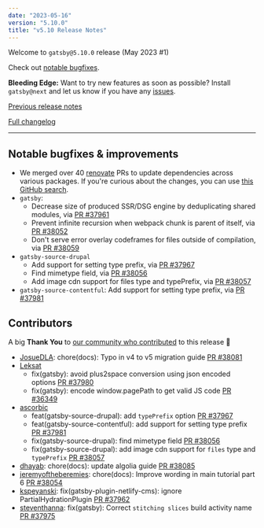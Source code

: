 ```yaml
---
date: "2023-05-16"
version: "5.10.0"
title: "v5.10 Release Notes"
---
```


Welcome to `gatsby@5.10.0` release (May 2023 #1)

Check out [notable bugfixes](#notable-bugfixes--improvements).

**Bleeding Edge:** Want to try new features as soon as possible? Install `gatsby@next` and let us know if you have any [issues](https://github.com/gatsbyjs/gatsby/issues).

[Previous release notes](/docs/reference/release-notes/v5.9)

[Full changelog][full-changelog]

---

## Notable bugfixes & improvements

- We merged over 40 [renovate](https://www.mend.io/free-developer-tools/renovate/) PRs to update dependencies across various packages. If you're curious about the changes, you can use [this GitHub search](https://github.com/gatsbyjs/gatsby/pulls?q=is%3Apr+sort%3Aupdated-desc+author%3Aapp%2Frenovate+merged%3A2023-04-18..2023-05-16).
- `gatsby`:
  - Decrease size of produced SSR/DSG engine by deduplicating shared modules, via [PR #37961](https://github.com/gatsbyjs/gatsby/pull/37961)
  - Prevent infinite recursion when webpack chunk is parent of itself, via [PR #38052](https://github.com/gatsbyjs/gatsby/pull/38052)
  - Don't serve error overlay codeframes for files outside of compilation, via [PR #38059](https://github.com/gatsbyjs/gatsby/pull/38059)
- `gatsby-source-drupal`
  - Add support for setting type prefix, via [PR #37967](https://github.com/gatsbyjs/gatsby/pull/37967)
  - Find mimetype field, via [PR #38056](https://github.com/gatsbyjs/gatsby/pull/38056)
  - Add image cdn support for files type and typePrefix, via [PR #38057](https://github.com/gatsbyjs/gatsby/pull/38057)
- `gatsby-source-contentful`: Add support for setting type prefix, via [PR #37981](https://github.com/gatsbyjs/gatsby/pull/37981)

## Contributors

A big **Thank You** to [our community who contributed][full-changelog] to this release 💜

- [JosueDLA](https://github.com/JosueDLA): chore(docs): Typo in v4 to v5 migration guide [PR #38081](https://github.com/gatsbyjs/gatsby/pull/38081)
- [Leksat](https://github.com/Leksat)
  - fix(gatsby): avoid plus2space conversion using json encoded options [PR #37980](https://github.com/gatsbyjs/gatsby/pull/37980)
  - fix(gatsby): encode window.pagePath to get valid JS code [PR #36349](https://github.com/gatsbyjs/gatsby/pull/36349)
- [ascorbic](https://github.com/ascorbic)
  - feat(gatsby-source-drupal): add `typePrefix` option [PR #37967](https://github.com/gatsbyjs/gatsby/pull/37967)
  - feat(gatsby-source-contentful): add support for setting type prefix [PR #37981](https://github.com/gatsbyjs/gatsby/pull/37981)
  - fix(gatsby-source-drupal): find mimetype field [PR #38056](https://github.com/gatsbyjs/gatsby/pull/38056)
  - fix(gatsby-source-drupal): add image cdn support for `files` type and `typePrefix` [PR #38057](https://github.com/gatsbyjs/gatsby/pull/38057)
- [dhayab](https://github.com/dhayab): chore(docs): update algolia guide [PR #38085](https://github.com/gatsbyjs/gatsby/pull/38085)
- [jeremyoftheberemies](https://github.com/jeremyoftheberemies): chore(docs): Improve wording in main tutorial part 6 [PR #38054](https://github.com/gatsbyjs/gatsby/pull/38054)
- [kspeyanski](https://github.com/kspeyanski): fix(gatsby-plugin-netlify-cms): ignore PartialHydrationPlugin [PR #37962](https://github.com/gatsbyjs/gatsby/pull/37962)
- [steventhanna](https://github.com/steventhanna): fix(gatsby): Correct `stitching slices` build activity name [PR #37975](https://github.com/gatsbyjs/gatsby/pull/37975)

[full-changelog]: https://github.com/gatsbyjs/gatsby/compare/gatsby@5.10.0-next.0...gatsby@5.10.0
